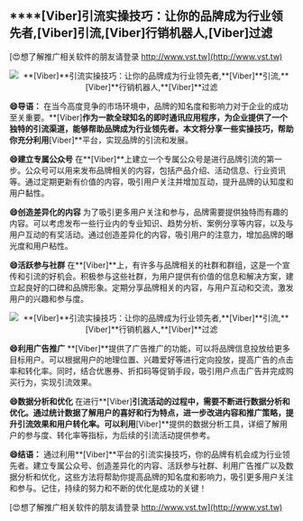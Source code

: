 ## ****[Viber]**引流实操技巧：让你的品牌成为行业领先者,**[Viber]**引流,**[Viber]**行销机器人,**[Viber]**过滤**

[😍想了解推广相关软件的朋友请登录 http://www.vst.tw](http://www.vst.tw)

 <center><img src="https://vst.tw/MP4/tuiguang/png/3.png" alt="**[Viber]**引流实操技巧：让你的品牌成为行业领先者,**[Viber]**引流,**[Viber]**行销机器人,**[Viber]**过滤"></center>

**😄导语：**
在当今高度竞争的市场环境中，品牌的知名度和影响力对于企业的成功至关重要。**[Viber]**作为一款全球知名的即时通讯应用程序，为企业提供了一个独特的引流渠道，能够帮助品牌成为行业领先者。本文将分享一些实操技巧，帮助你充分利用**[Viber]**平台，实现品牌的引流和发展。

**😄建立专属公众号**
在**[Viber]**上建立一个专属公众号是进行品牌引流的第一步。公众号可以用来发布品牌相关的内容，包括产品介绍、活动信息、行业资讯等。通过定期更新有价值的内容，吸引用户关注并增加互动，提升品牌的认知度和用户黏性。

**😄创造差异化的内容**
为了吸引更多用户关注和参与，品牌需要提供独特而有趣的内容。可以考虑发布一些行业内的专业知识、趋势分析、案例分享等内容，以及与用户互动的有奖活动。通过创造差异化的内容，吸引用户的注意力，增加品牌的曝光度和用户粘性。

**😄活跃参与社群**
在**[Viber]**上，有许多与品牌相关的社群和群组，这是一个宣传和引流的好机会。积极参与这些社群，为用户提供有价值的信息和解决方案，建立起良好的口碑和品牌形象。定期分享品牌相关的内容，与用户互动和交流，激发用户的兴趣和参与度。

 <center><img src="https://vst.tw/MP4/tuiguang/png/2.png" alt="**[Viber]**引流实操技巧：让你的品牌成为行业领先者,**[Viber]**引流,**[Viber]**行销机器人,**[Viber]**过滤"></center>

**😄利用广告推广**
**[Viber]**提供了广告推广的功能，可以将品牌信息投放给更多目标用户。可以根据用户的地理位置、兴趣爱好等进行定向投放，提高广告的点击率和转化率。同时，结合优惠券、折扣码等促销手段，吸引用户点击广告并完成购买行为，实现引流效果。

**😄数据分析和优化**
在进行**[Viber]**引流活动的过程中，需要不断进行数据分析和优化。通过统计数据了解用户的喜好和行为特点，进一步改进内容和推广策略，提升引流效果和用户转化率。可以利用**[Viber]**提供的数据分析工具，详细了解用户的参与度、转化率等指标，为后续的引流活动提供参考。

**😄结语：**
通过利用**[Viber]**平台的引流实操技巧，你的品牌有机会成为行业领先者。建立专属公众号、创造差异化的内容、活跃参与社群、利用广告推广以及数据分析和优化，这些方法将帮助你提高品牌的知名度和影响力，吸引更多用户关注和参与。记住，持续的努力和不断的优化是成功的关键！

[😍想了解推广相关软件的朋友请登录 http://www.vst.tw](http://www.vst.tw)



